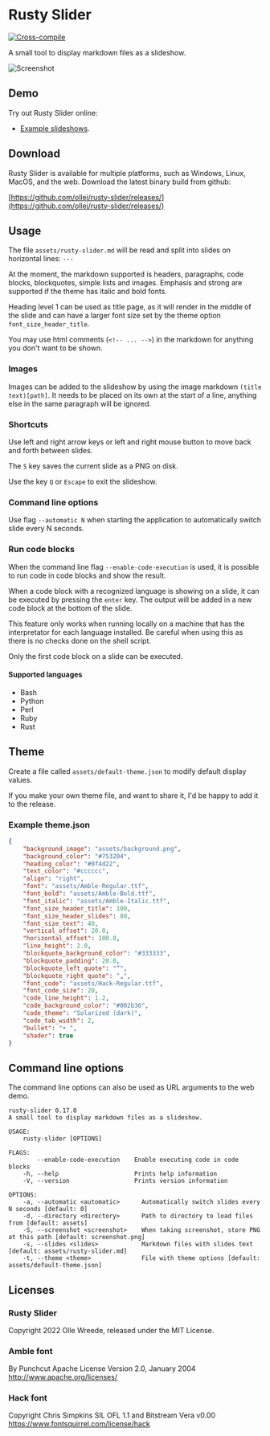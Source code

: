 # Rusty Slider
[![Cross-compile](https://github.com/ollej/rusty-slider/actions/workflows/rust.yml/badge.svg?branch=main)](https://github.com/ollej/rusty-slider/actions/workflows/rust.yml)

A small tool to display markdown files as a slideshow.

![Screenshot](https://ollej.github.io/rusty-slider/assets/screenshot.png)

## Demo

Try out Rusty Slider online:

* [Example slideshows](https://ollej.github.io/rusty-slider/demo/example-slideshows.html).

## Download

Rusty Slider is available for multiple platforms, such as Windows, 
Linux, MacOS, and the web. Download the latest binary build from github:

[https://github.com/ollej/rusty-slider/releases/](https://github.com/ollej/rusty-slider/releases/)

## Usage

The file `assets/rusty-slider.md` will be read and split into slides on
horizontal lines: `---`

At the moment, the markdown supported is headers, paragraphs, code blocks,
blockquotes, simple lists and images. Emphasis and strong are supported if the
theme has italic and bold fonts.

Heading level 1 can be used as title page, as it will render in the
middle of the slide and can have a larger font size set by the theme
option `font_size_header_title`.

You may use html comments (`<!-- ... -->`) in the markdown for anything you
don't want to be shown.

### Images

Images can be added to the slideshow by using the image markdown
`(title text)[path]`. It needs to be placed on its own at the start of a line,
anything else in the same paragraph will be ignored.


### Shortcuts

Use left and right arrow keys or left and right mouse button to move
back and forth between slides.

The `S` key saves the current slide as a PNG on disk.

Use the key `Q` or `Escape` to exit the slideshow.

### Command line options

Use flag `--automatic N` when starting the application to automatically switch
slide every N seconds.

### Run code blocks

When the command line flag `--enable-code-execution` is used, it is possible
to run code in code blocks and show the result.

When a code block with a recognized language is showing on a slide, it can be
executed by pressing the `enter` key. The output will be added in a new code
block at the bottom of the slide.

This feature only works when running locally on a machine that has the
interpretator for each language installed. Be careful when using this as
there is no checks done on the shell script.

Only the first code block on a slide can be executed.

#### Supported languages

* Bash
* Python
* Perl
* Ruby
* Rust

## Theme

Create a file called `assets/default-theme.json` to modify default display values.

If you make your own theme file, and want to share it, I'd be happy
to add it to the release.

### Example theme.json

```json
{
    "background_image": "assets/background.png",
    "background_color": "#753204",
    "heading_color": "#8f4d22",
    "text_color": "#cccccc",
    "align": "right",
    "font": "assets/Amble-Regular.ttf",
    "font_bold": "assets/Amble-Bold.ttf",
    "font_italic": "assets/Amble-Italic.ttf",
    "font_size_header_title": 100,
    "font_size_header_slides": 80,
    "font_size_text": 40,
    "vertical_offset": 20.0,
    "horizontal_offset": 100.0,
    "line_height": 2.0,
    "blockquote_background_color": "#333333",
    "blockquote_padding": 20.0,
    "blockquote_left_quote": "“",
    "blockquote_right_quote": "„",
    "font_code": "assets/Hack-Regular.ttf",
    "font_code_size": 20,
    "code_line_height": 1.2,
    "code_background_color": "#002b36",
    "code_theme": "Solarized (dark)",
    "code_tab_width": 2,
    "bullet": "• ",
    "shader": true
}
```

## Command line options

The command line options can also be used as URL arguments to the
web demo.

```
rusty-slider 0.17.0
A small tool to display markdown files as a slideshow.

USAGE:
    rusty-slider [OPTIONS]

FLAGS:
        --enable-code-execution    Enable executing code in code blocks
    -h, --help                     Prints help information
    -V, --version                  Prints version information

OPTIONS:
    -a, --automatic <automatic>      Automatically switch slides every N seconds [default: 0]
    -d, --directory <directory>      Path to directory to load files from [default: assets]
    -S, --screenshot <screenshot>    When taking screenshot, store PNG at this path [default: screenshot.png]
    -s, --slides <slides>            Markdown files with slides text [default: assets/rusty-slider.md]
    -t, --theme <theme>              File with theme options [default: assets/default-theme.json]
```

## Licenses

### Rusty Slider

Copyright 2022 Olle Wreede, released under the MIT License.

### Amble font

By Punchcut
Apache License
Version 2.0, January 2004
http://www.apache.org/licenses/

### Hack font

Copyright Chris Simpkins
SIL OFL 1.1 and Bitstream Vera v0.00
https://www.fontsquirrel.com/license/hack


